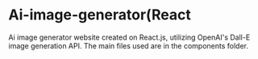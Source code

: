 # Ai-image-generator(React
 Ai image generator website created on React.js, utilizing OpenAI's Dall-E image generation API.
 The main files used are in the components folder.
